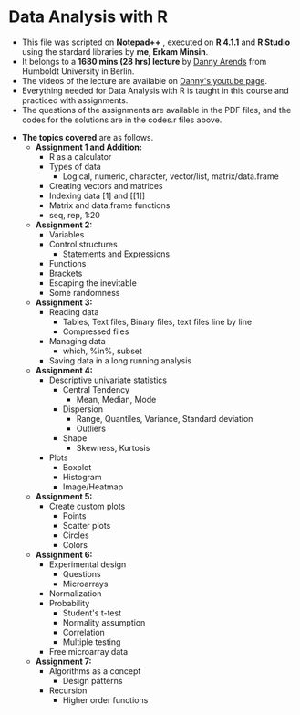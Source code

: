 # Data Analysis with R

+ This file was scripted on **Notepad++** , executed on **R 4.1.1** and **R Studio** using the stardard libraries by **me, Erkam Minsin**.
+ It belongs to a **1680 mins (28 hrs) lecture** by [Danny Arends](https://dannyarends.nl/?) from Humboldt University in Berlin. 
+ The videos of the lecture are available on [Danny's youtube page](https://www.youtube.com/watch?v=fxmF4P_O_2c&list=PLhR2Go-lh6X6ZJnN4WQScB4qjO4GYTO0S).
+  Everything needed for Data Analysis with R is taught in this course and practiced with assignments.
+ The questions of the assignments are available in the PDF files, and the codes for the solutions are in the codes.r files above.
* **The topics covered** are as follows.
  * **Assignment 1 and Addition:** 
    * R as a calculator
    * Types of data
      * Logical, numeric, character, vector/list, matrix/data.frame 
    * Creating vectors and matrices
    * Indexing data [1] and [[1]]
    * Matrix and data.frame functions
    * seq, rep, 1:20
  * **Assignment 2:**
    * Variables
    * Control structures
      * Statements and Expressions
    * Functions
    * Brackets
    * Escaping the inevitable
    * Some randomness 
  * **Assignment 3:**
    * Reading data
      * Tables, Text files, Binary files, text files line by line
      * Compressed files
     * Managing data
       * which, %in%, subset
     * Saving data in a long running analysis 
  * **Assignment 4:**
    * Descriptive univariate statistics
      * Central Tendency
        * Mean, Median, Mode
      * Dispersion
        * Range, Quantiles, Variance, Standard deviation
        * Outliers
      * Shape
        * Skewness, Kurtosis
     * Plots
       * Boxplot
       * Histogram
       * Image/Heatmap
  * **Assignment 5:**
    * Create custom plots
      * Points
      * Scatter plots
      * Circles
      * Colors
  * **Assignment 6:**
    * Experimental design
      * Questions
      * Microarrays
    * Normalization
    * Probability
      * Student's t-test
      * Normality assumption
      * Correlation
      * Multiple testing
    * Free microarray data
  * **Assignment 7:**
    * Algorithms as a concept
      * Design patterns
    * Recursion
      *  Higher order functions
